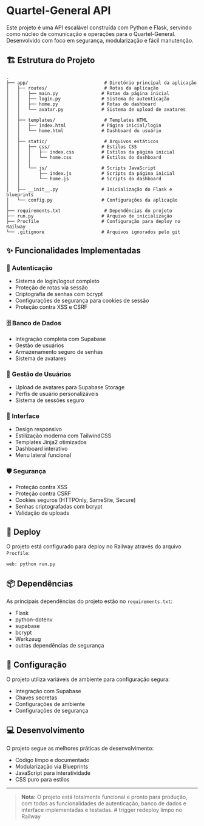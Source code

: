 # Quartel-General API

Este projeto é uma API escalável construída com Python e Flask, servindo como núcleo de comunicação e operações para o Quartel-General. Desenvolvido com foco em segurança, modularização e fácil manutenção.

## 🏗️ Estrutura do Projeto

```
.
├── app/                            # Diretório principal da aplicação
│   ├── routes/                     # Rotas da aplicação
│   │   ├── main.py                # Rotas da página inicial
│   │   ├── login.py               # Sistema de autenticação
│   │   ├── home.py                # Rotas do dashboard
│   │   └── avatar.py              # Sistema de upload de avatares
│   │
│   ├── templates/                  # Templates HTML
│   │   ├── index.html             # Página inicial/login
│   │   └── home.html              # Dashboard do usuário
│   │
│   ├── static/                     # Arquivos estáticos
│   │   ├── css/                   # Estilos CSS
│   │   │   ├── index.css          # Estilos da página inicial
│   │   │   └── home.css           # Estilos do dashboard
│   │   │
│   │   └── js/                    # Scripts JavaScript
│   │       ├── index.js           # Scripts da página inicial
│   │       └── home.js            # Scripts do dashboard
│   │
│   ├── __init__.py                # Inicialização do Flask e blueprints
│   └── config.py                  # Configurações da aplicação
│
├── requirements.txt                # Dependências do projeto
├── run.py                         # Arquivo de inicialização
├── Procfile                       # Configuração para deploy no Railway
└── .gitignore                     # Arquivos ignorados pelo git
```

## ✨ Funcionalidades Implementadas

### 🔐 Autenticação
- Sistema de login/logout completo
- Proteção de rotas via sessão
- Criptografia de senhas com bcrypt
- Configurações de segurança para cookies de sessão
- Proteção contra XSS e CSRF

### 🗄️ Banco de Dados
- Integração completa com Supabase
- Gestão de usuários
- Armazenamento seguro de senhas
- Sistema de avatares

### 👤 Gestão de Usuários
- Upload de avatares para Supabase Storage
- Perfis de usuário personalizáveis
- Sistema de sessões seguro

### 🎨 Interface
- Design responsivo
- Estilização moderna com TailwindCSS
- Templates Jinja2 otimizados
- Dashboard interativo
- Menu lateral funcional

### 🛡️ Segurança
- Proteção contra XSS
- Proteção contra CSRF
- Cookies seguros (HTTPOnly, SameSite, Secure)
- Senhas criptografadas com bcrypt
- Validação de uploads

## 🚀 Deploy

O projeto está configurado para deploy no Railway através do arquivo `Procfile`:

```
web: python run.py
```

## 📦 Dependências

As principais dependências do projeto estão no `requirements.txt`:
- Flask
- python-dotenv
- supabase
- bcrypt
- Werkzeug
- outras dependências de segurança

## 🔧 Configuração

O projeto utiliza variáveis de ambiente para configuração segura:
- Integração com Supabase
- Chaves secretas
- Configurações de ambiente
- Configurações de segurança

## 💻 Desenvolvimento

O projeto segue as melhores práticas de desenvolvimento:
- Código limpo e documentado
- Modularização via Blueprints
- JavaScript para interatividade
- CSS puro para estilos

---

> **Nota:** O projeto está totalmente funcional e pronto para produção, com todas as funcionalidades de autenticação, banco de dados e interface implementadas e testadas. # trigger redeploy limpo no Railway

